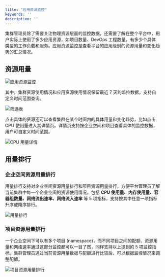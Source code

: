 ```yaml
---
title: "应用资源监控"
keywords: ''
description: ''
---
```


集群管理员除了需要关注物理资源层面的监控数据，还需要了解在整个平台中，用户实际上使用了多少应用资源，如项目数量、DevOps 工程数量，有多少个具体类型的工作负载和服务。应用资源监控是查看平台的应用级别的资源用量和变化趋势的汇总情况。

## 资源用量

![应用资源监控](/application-resources-monitoring.png)

其中，集群资源使用情况和应用资源使用情况保留最近 7 天的监控数据，支持自定义时间范围查询。

![筛选表](/filter-table.png)

点击具体的资源还可以查看集群在某个时间内的具体用量和变化趋势，比如点击 CPU 使用量进入其详情页。详情页支持按企业空间和项目查看具体的监控数据，用户可自定义时间范围。

![CPU 用量详情](/cpu-usage-details.png)

## 用量排行

### 企业空间资源用量排行

用量排行支持对企业空间资源用量排行和项目资源用量排行，方便平台管理员了解当前集群中每一个企业空间的资源使用情况，包括 **CPU 使用量、内存使用量、容器组数量、网络流出速率、网络流入速率** 等 5 项指标，支持按其中任意一项指标升序或降序排行。

![用量排行](/workspace-ranking.png)

### 项目资源用量排行

一个企业空间下可以有多个项目 (namespace)，而不同项目之间的配额、资源用量和网络速率通过这部分监控都可以一目了然，同样支持以上提到的 5 项监控指标。集群管理员通过当前资源用量数据与配额进行比较后，可以根据监控情况来调整配额。

![项目资源用量排行](/namespace-ranking.png)